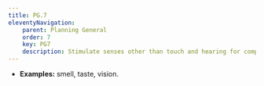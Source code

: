 ```yaml
---
title: PG.7
eleventyNavigation:
    parent: Planning General
    order: 7
    key: PG7
    description: Stimulate senses other than touch and hearing for complementary interaction, if possible.
---
```

- **Examples:** smell, taste, vision.
